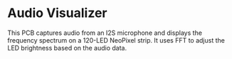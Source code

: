 # Audio Visualizer

This PCB captures audio from an I2S microphone and displays the frequency spectrum on a 120-LED NeoPixel strip. It uses FFT to adjust the LED brightness based on the audio data.
